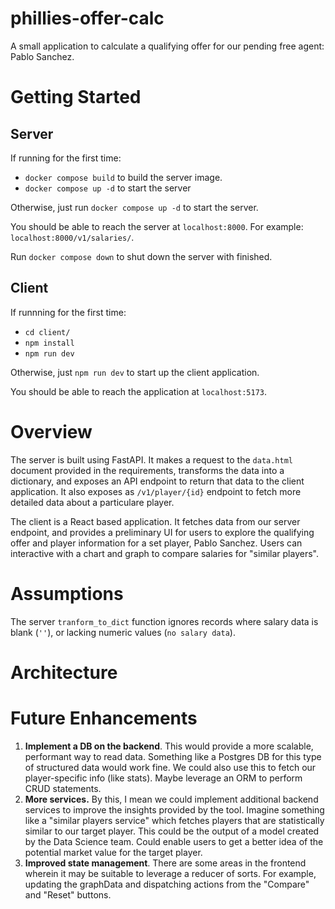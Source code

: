 # phillies-offer-calc
A small application to calculate a qualifying offer for our pending free agent: Pablo Sanchez.

# Getting Started 

## Server

If running for the first time:
* `docker compose build` to build the server image.
* `docker compose up -d` to start the server

Otherwise, just run `docker compose up -d` to start the server.

You should be able to reach the server at `localhost:8000`. 
For example: `localhost:8000/v1/salaries/`.

Run `docker compose down` to shut down the server with finished.

## Client

If runnning for the first time:
* `cd client/`
* `npm install`
* `npm run dev`

Otherwise, just `npm run dev` to start up the client application.

You should be able to reach the application at `localhost:5173`.

# Overview

The server is built using FastAPI. It makes a request to the `data.html` document provided in the requirements, transforms the data into a dictionary, and exposes an API endpoint to return that data to the client application. It also exposes as `/v1/player/{id}` endpoint to fetch more detailed data about a particulare player.

The client is a React based application. It fetches data from our server endpoint, and provides a preliminary UI for users to explore the qualifying offer and player information for a set player, Pablo Sanchez. Users can interactive with a chart and graph to compare salaries for "similar players". 

# Assumptions

The server `tranform_to_dict` function ignores records where salary data is blank (`''`), or lacking numeric values (`no salary data`).

# Architecture



# Future Enhancements

1. **Implement a DB on the backend**. This would provide a more scalable, performant way to read data. Something like a Postgres DB for this type of structured data would work fine. We could also use this to fetch our player-specific info (like stats). Maybe leverage an ORM to perform CRUD statements. 
2. **More services.** By this, I mean we could implement additional backend services to improve the insights provided by the tool. Imagine something like a "similar players service" which fetches players that are statistically similar to our target player. This could be the output of a model created by the Data Science team. Could enable users to get a better idea of the potential market value for the target player.
3. **Improved state management**. There are some areas in the frontend wherein it may be suitable to leverage a reducer of sorts. For example, updating the graphData and dispatching actions from the "Compare" and "Reset" buttons.


